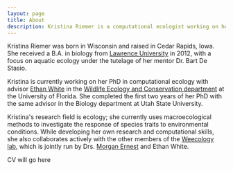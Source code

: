 ```yaml
---
layout: page
title: About
description: Kristina Riemer is a computational ecologist working on her PhD at the University of Florida with Dr. Ethan White
---
```


Kristina Riemer was born in Wisconsin and raised in Cedar Rapids, Iowa. 
She received a B.A. in biology from [Lawrence University](https://en.wikipedia.org/wiki/Lawrence_University)
in 2012, with a focus on aquatic ecology under the tutelage of her mentor Dr. 
Bart De Stasio. 

Kristina is currently working on her PhD in computational ecology with advisor
[Ethan White](http://whitelab.weecology.org/)
in the [Wildlife Ecology and Conservation department](http://www.wec.ufl.edu/) 
at the University of Florida. She completed the first two years of her PhD with 
the same advisor in the Biology department at Utah State University. 

Kristina's research field is ecology; she currently uses macroecological methods
to investigate the response of species traits to environmental conditions. While
developing her own research and computational skills, she also collaborates 
actively with the other members of the [Weecology lab](http://weecology.org/),
which is jointly run by Drs. [Morgan Ernest](http://ernestlab.weecology.org/)
and Ethan White. 

CV will go here
